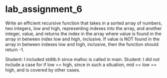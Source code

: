 # lab_assignment_6
Write an efficient recursive function that takes in a sorted array of numbers, two integers, low and high, representing indexes into the array, and another integer, value, and returns the index in the array where value is found in the array in between index low and high, inclusive. If value is NOT found in the array in between indexes low and high, inclusive, then the function should return -1. 

Student: I included stdlib.h since malloc is called in main.
Student: I did not include a case for if low == high, since in such a situation, mid == low == high, and is covered by other cases. 